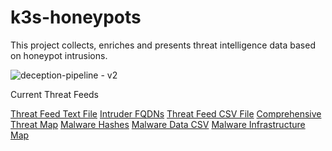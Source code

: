 # k3s-honeypots

This project collects, enriches and presents threat intelligence data based on honeypot intrusions. 

![deception-pipeline - v2](https://github.com/user-attachments/assets/a295a4e5-e6d5-4908-ba00-1bef6470487e)

Current Threat Feeds

[Threat Feed Text File](https://camas-sec-threatfeed.s3.us-west-2.amazonaws.com/feed.txt)
[Intruder FQDNs](https://camas-sec-threatfeed.s3.us-west-2.amazonaws.com/fqdn.txt)
[Threat Feed CSV File](https://camas-sec-threatfeed.s3.us-west-2.amazonaws.com/feed.csv)
[Comprehensive Threat Map](https://camas-sec-threatfeed.s3.us-west-2.amazonaws.com/threatmap.html)
[Malware Hashes](https://camas-sec-threatfeed.s3.us-west-2.amazonaws.com/hashes.txt)
[Malware Data CSV](https://camas-sec-threatfeed.s3.us-west-2.amazonaws.com/hashes.csv)
[Malware Infrastructure Map](https://camas-sec-threatfeed.s3.us-west-2.amazonaws.com/malware.html)

